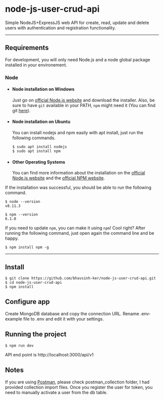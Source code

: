 # node-js-user-crud-api
Simple NodeJS+ExpressJS web API for create, read, update and delete users with authentication and registration functionality.

---
## Requirements

For development, you will only need Node.js and a node global package installed in your environement.

### Node
- #### Node installation on Windows

  Just go on [official Node.js website](https://nodejs.org/) and download the installer.
Also, be sure to have `git` available in your PATH, `npm` might need it (You can find git [here](https://git-scm.com/)).

- #### Node installation on Ubuntu

  You can install nodejs and npm easily with apt install, just run the following commands.

      $ sudo apt install nodejs
      $ sudo apt install npm

- #### Other Operating Systems
  You can find more information about the installation on the [official Node.js website](https://nodejs.org/) and the [official NPM website](https://npmjs.org/).

If the installation was successful, you should be able to run the following command.

    $ node --version
    v8.11.3

    $ npm --version
    6.1.0

If you need to update `npm`, you can make it using `npm`! Cool right? After running the following command, just open again the command line and be happy.

    $ npm install npm -g

---

## Install

    $ git clone https://github.com/bhavsinh-ker/node-js-user-crud-api.git
    $ cd node-js-user-crud-api
    $ npm install

## Configure app

Create MongoDB database and copy the connection URL.
Rename .env-example file to .env and edit it with your settings.

## Running the project

    $ npm run dev

API end point is http://localhost:3000/api/v1

## Notes

If you are using [Postman](https://www.postman.com/), please check postman_collection folder, I had provided collection import files. 
Once you register the user for token, you need to manually activate a user from the db table.